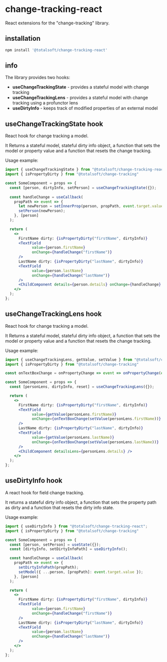# change-tracking-react
React extensions for the "change-tracking" library.


## installation
```javascript
npm install '@totalsoft/change-tracking-react'
```

## info
The library provides two hooks:
- **useChangeTrackingState** - provides a stateful model with change tracking
- **useChangeTrackingLens** - provides a stateful model with change tracking using a profunctor lens
- **useDirtyInfo** - keeps track of modified properties of an external model
 

## useChangeTrackingState hook
React hook for change tracking a model.

It Returns a stateful model,  stateful dirty info object, a function that sets the model or property value and a function that resets the change tracking.

Usage example:

```jsx
import { useChangeTrackingState } from "@totalsoft/change-tracking-react";
import { isPropertyDirty } from "@totalsoft/change-tracking"

const SomeComponent = props => {
  const [person, dirtyInfo, setPerson] = useChangeTrackingState({});
  
  const handleChange = useCallback(
    propPath => event => {
      let newPerson = setInnerProp(person, propPath, event.target.value)
      setPerson(newPerson);
    }, [person]
  );

  return (
    <>
      FirstName dirty: {isPropertyDirty("firstName", dirtyInfo)}
      <TextField
            value={person.firstName}
            onChange={handleChange("firstName")}
      />
      LastName dirty: {isPropertyDirty("lastName", dirtyInfo)}
      <TextField
            value={person.lastName}
            onChange={handleChange("lastName")}
      />
      <ChildComponent details={person.details} onChange={handleChange} />
    </>
  );
};
```
## useChangeTrackingLens hook
React hook for change tracking a model.

It Returns a stateful model,  stateful dirty info object, a function that sets the model or property value and a function that resets the change tracking.

Usage example:

```jsx
import { useChangeTrackingLens, getValue, setValue } from "@totalsoft/change-tracking-react";
import { isPropertyDirty } from "@totalsoft/change-tracking"

const onTextBoxChange = onPropertyChange => event => onPropertyChange(event.target.value)

const SomeComponent = props => {
  const [personLens, dirtyInfo, reset] = useChangeTrackingLens({});

  return (
    <>
      FirstName dirty: {isPropertyDirty("firstName", dirtyInfo)}
      <TextField
            value={getValue(personLens.firstName)}
            onChange={onTextBoxChange(setValue(personLens.firstName))}
      />
      LastName dirty: {isPropertyDirty("lastName", dirtyInfo)}
      <TextField
            value={getValue(personLens.lastName)}
            onChange={onTextBoxChange(setValue(personLens.lastName))}
      />
      <ChildComponent detailsLens={personLens.details} />
    </>
  );
};
```

## useDirtyInfo hook

A react hook for field change tracking. 

It returns a stateful dirty info object, a function that sets the property path as dirty and a function that resets the dirty info state. 

Usage example:

```jsx
import { useDirtyInfo } from "@totalsoft/change-tracking-react";
import { isPropertyDirty } from "@totalsoft/change-tracking"

const SomeComponent = props => {
  const [person, setPerson] = useState({});
  const [dirtyInfo, setDirtyInfoPath] = useDirtyInfo();

  const handleChange = useCallback(
    propPath => event => {
      setDirtyInfoPath(propPath);
      setModel({ ...person, [propPath]: event.target.value });
    }, [person]
  );

  return (
    <>
      FirstName dirty: {isPropertyDirty("firstName", dirtyInfo)}
      <TextField
            value={person.firstName}
            onChange={handleChange("firstName")}
      />
      LastName dirty: {isPropertyDirty("lastName", dirtyInfo)}
      <TextField
            value={person.lastName}
            onChange={handleChange("lastName")}
      />
    </>
  );
};
```
